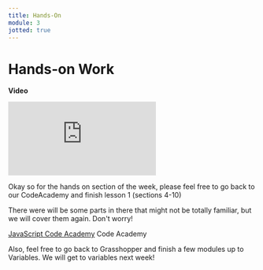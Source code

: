 ```yaml
---
title: Hands-On
module: 3
jotted: true
---
```


# Hands-on Work

**Video**
<div class="embed-responsive embed-responsive-16by9"><iframe class="embed-responsive-item" src="https://youtu.be/dhIJX8loqcE" frameborder="0" allowfullscreen></iframe></div>

Okay so for the hands on section of the week, please feel free to go back to our CodeAcademy and finish lesson 1 (sections 4-10)

There were will be some parts in there that might not be totally familiar, but we will cover them again.  Don't worry!

[JavaScript Code Academy](https://www.codecademy.com/courses/introduction-to-javascript/lessons/introduction-to-javascript/exercises/intro?action=resume_content_item) Code Academy

Also, feel free to go back to Grasshopper and finish a few modules up to Variables.  We will get to variables next week!